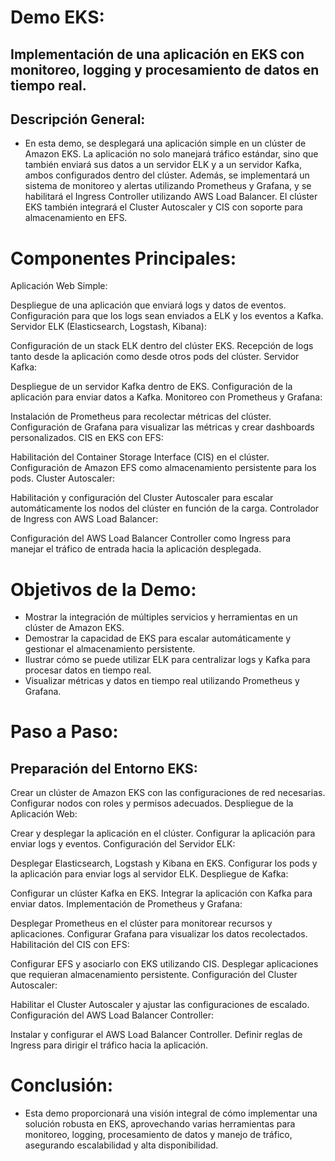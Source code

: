 # Demo EKS:
## Implementación de una aplicación en EKS con monitoreo, logging y procesamiento de datos en tiempo real.

## Descripción General:
- En esta demo, se desplegará una aplicación simple en un clúster de Amazon EKS. La aplicación no solo manejará tráfico estándar, sino que también enviará sus datos a un servidor ELK y a un servidor Kafka, ambos configurados dentro del clúster. Además, se implementará un sistema de monitoreo y alertas utilizando Prometheus y Grafana, y se habilitará el Ingress Controller utilizando AWS Load Balancer. El clúster EKS también integrará el Cluster Autoscaler y CIS con soporte para almacenamiento en EFS.

# Componentes Principales:

Aplicación Web Simple:

Despliegue de una aplicación que enviará logs y datos de eventos.
Configuración para que los logs sean enviados a ELK y los eventos a Kafka.
Servidor ELK (Elasticsearch, Logstash, Kibana):

Configuración de un stack ELK dentro del clúster EKS.
Recepción de logs tanto desde la aplicación como desde otros pods del clúster.
Servidor Kafka:

Despliegue de un servidor Kafka dentro de EKS.
Configuración de la aplicación para enviar datos a Kafka.
Monitoreo con Prometheus y Grafana:

Instalación de Prometheus para recolectar métricas del clúster.
Configuración de Grafana para visualizar las métricas y crear dashboards personalizados.
CIS en EKS con EFS:

Habilitación del Container Storage Interface (CIS) en el clúster.
Configuración de Amazon EFS como almacenamiento persistente para los pods.
Cluster Autoscaler:

Habilitación y configuración del Cluster Autoscaler para escalar automáticamente los nodos del clúster en función de la carga.
Controlador de Ingress con AWS Load Balancer:

Configuración del AWS Load Balancer Controller como Ingress para manejar el tráfico de entrada hacia la aplicación desplegada.

# Objetivos de la Demo:

- Mostrar la integración de múltiples servicios y herramientas en un clúster de Amazon EKS.
- Demostrar la capacidad de EKS para escalar automáticamente y gestionar el almacenamiento persistente.
- Ilustrar cómo se puede utilizar ELK para centralizar logs y Kafka para procesar datos en tiempo real.
- Visualizar métricas y datos en tiempo real utilizando Prometheus y Grafana.

# Paso a Paso:

## Preparación del Entorno EKS:

Crear un clúster de Amazon EKS con las configuraciones de red necesarias.
Configurar nodos con roles y permisos adecuados.
Despliegue de la Aplicación Web:

Crear y desplegar la aplicación en el clúster.
Configurar la aplicación para enviar logs y eventos.
Configuración del Servidor ELK:

Desplegar Elasticsearch, Logstash y Kibana en EKS.
Configurar los pods y la aplicación para enviar logs al servidor ELK.
Despliegue de Kafka:

Configurar un clúster Kafka en EKS.
Integrar la aplicación con Kafka para enviar datos.
Implementación de Prometheus y Grafana:

Desplegar Prometheus en el clúster para monitorear recursos y aplicaciones.
Configurar Grafana para visualizar los datos recolectados.
Habilitación del CIS con EFS:

Configurar EFS y asociarlo con EKS utilizando CIS.
Desplegar aplicaciones que requieran almacenamiento persistente.
Configuración del Cluster Autoscaler:

Habilitar el Cluster Autoscaler y ajustar las configuraciones de escalado.
Configuración del AWS Load Balancer Controller:

Instalar y configurar el AWS Load Balancer Controller.
Definir reglas de Ingress para dirigir el tráfico hacia la aplicación.

# Conclusión:
- Esta demo proporcionará una visión integral de cómo implementar una solución robusta en EKS, aprovechando varias herramientas para monitoreo, logging, procesamiento de datos y manejo de tráfico, asegurando escalabilidad y alta disponibilidad.